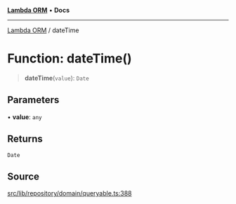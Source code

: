 [**Lambda ORM**](../README.md) • **Docs**

***

[Lambda ORM](../README.md) / dateTime

# Function: dateTime()

> **dateTime**(`value`): `Date`

## Parameters

• **value**: `any`

## Returns

`Date`

## Source

[src/lib/repository/domain/queryable.ts:388](https://github.com/lambda-orm/lambdaorm-base/blob/e3a7772bb5fa4082532c38729067cbcb8dfa89b9/src/lib/repository/domain/queryable.ts#L388)

